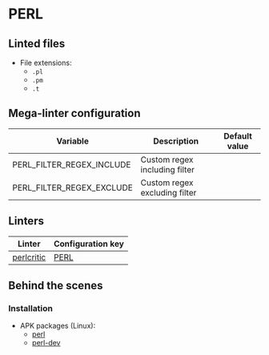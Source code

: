 <!-- markdownlint-disable MD033 MD041 -->
<!-- Generated by .automation/build.py, please do not update manually -->
# PERL

## Linted files

- File extensions:
  - `.pl`
  - `.pm`
  - `.t`

## Mega-linter configuration

| Variable | Description | Default value |
| ----------------- | -------------- | -------------- |
| PERL_FILTER_REGEX_INCLUDE | Custom regex including filter |  |
| PERL_FILTER_REGEX_EXCLUDE | Custom regex excluding filter |  |

## Linters

| Linter | Configuration key |
| ------ | ----------------- |
| [perlcritic](https://github.com/nvuillam/mega-linter/tree/master/docs/descriptors/perl_perlcritic.md#readme) | [PERL](https://github.com/nvuillam/mega-linter/tree/master/docs/descriptors/perl_perlcritic.md#readme) |

## Behind the scenes

### Installation

- APK packages (Linux):
  - [perl](https://pkgs.alpinelinux.org/packages?branch=edge&name=perl)
  - [perl-dev](https://pkgs.alpinelinux.org/packages?branch=edge&name=perl-dev)
